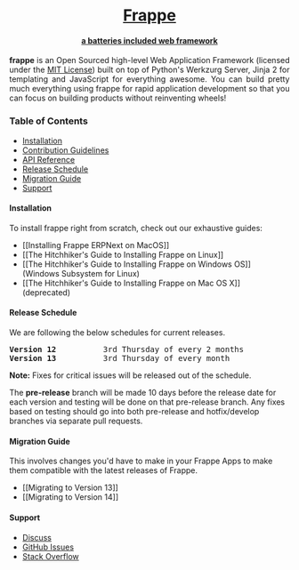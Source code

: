 <div align="center">
   <a href="https://frappe.io">
      <h1>Frappe</h1>
      <h4>a batteries included web framework</h4>
   </a>
</div>

<p align="justify">
<b>frappe</b> is an Open Sourced high-level Web Application Framework (licensed under the <a href="https://github.com/frappe/frappe/blob/develop/LICENSE">MIT License</a>) built on top of Python's Werkzurg Server, Jinja 2 for templating and JavaScript for everything awesome. You can build pretty much everything using frappe for rapid application development so that you can focus on building products without reinventing wheels!
</p>

### Table of Contents
* [Installation](#installation)
* [Contribution Guidelines](https://github.com/frappe/erpnext/wiki/Contribution-Guidelines)
* [API Reference](https://frappeframework.com/docs/user/en/api)
* [Release Schedule](#release-schedule)
* [Migration Guide](#migration-guide)
* [Support](#support)


#### Installation

To install frappe right from scratch, check out our exhaustive guides:
* [[Installing Frappe ERPNext on MacOS]]
* [[The Hitchhiker's Guide to Installing Frappe on Linux]]
* [[The Hitchhiker's Guide to Installing Frappe on Windows OS]] (Windows Subsystem for Linux)
* [[The Hitchhiker's Guide to Installing Frappe on Mac OS X]] (deprecated)

#### Release Schedule

We are following the below schedules for current releases.

<pre>
<b>Version 12</b>          3rd Thursday of every 2 months
<b>Version 13</b>          3rd Thursday of every month
</pre>

**Note:** Fixes for critical issues will be released out of the schedule. 

The **pre-release** branch will be made 10 days before the release date for 
each version and testing will be done on that pre-release branch. 
Any fixes based on testing should go into both
pre-release and hotfix/develop branches via separate pull requests.

#### Migration Guide

This involves changes you'd have to make in your Frappe Apps to make them compatible with the latest releases of Frappe.

* [[Migrating to Version 13]]
* [[Migrating to Version 14]]

#### Support
* [Discuss](https://discuss.erpnext.com)
* [GitHub Issues](https://github.com/frappe/frappe/issues)
* [Stack Overflow](https://stackoverflow.com/questions/tagged/frappe)